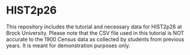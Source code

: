 # HIST2p26
This repository includes the tutorial and necessary data for HIST2p26 at Brock University. Please note that the CSV file used in this tutorial is NOT accurate to the 1900 Census data as collected by students from previous years. It is meant for demonstration purposes only.
